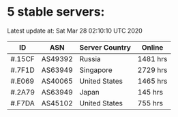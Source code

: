 # 5 stable servers:

Latest update at: Sat Mar 28 02:10:10 UTC 2020

| ID | ASN | Server Country | Online |
| -- | --- | -------------- | ------ |
| #.15CF | AS49392 | Russia | 1481 hrs |
| #.7F1D | AS63949 | Singapore | 2729 hrs |
| #.E069 | AS40065 | United States | 1465 hrs |
| #.2A79 | AS63949 | Japan | 145 hrs |
| #.F7DA | AS45102 | United States | 755 hrs |

